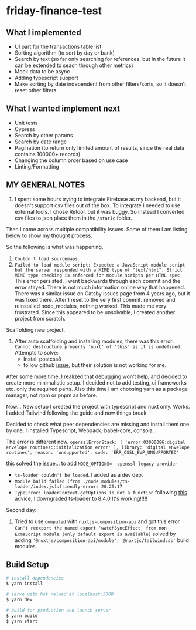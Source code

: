 # friday-finance-test

## What I implemented

- UI part for the transactions table list
- Sorting algorithm (to sort by day or bank)
- Search by text (so far only searching for references, but in the future it can be extended to seach through other metrics)
- Mock data to be async
- Adding typescript support
- Make sorting by date independent from other filters/sorts, so it doesn't reset other filters.

## What I wanted implement next

- Unit tests
- Cypress
- Search by other params
- Search by date range
- Pagination (to return only limited amount of results, since the real data contains 100000+ records)
- Changing the column order based on use case
- Linting/Formatting

## MY GENERAL NOTES

1. I spent some hours trying to integrate Firebase as my backend, but it doesn't support csv files out of the box. To integrate I needed to use external tools. I chose Retool, but it was buggy. So instead I converted csv files to json place them in the `/static` folder.

Then I came across multiple compatibility issues. Some of them I am listing below to show my thought process.

So the following is what was happening.

1. `Couldn't load sourcemaps`
2. `Failed to load module script: Expected a JavaScript module script but the server responded with a MIME type of "text/html". Strict MIME type checking is enforced for module scripts per HTML spec.`
   This error persisted. I went backwards through each commit and the error stayed. There is not much information online why that happened. There was a similar issue on Gatsby issues page from 4 years ago, but it was fixed there.
   After I reset to the very first commit. removed and reinstalled node_modules, nothing worked. This made me very frustrated. Since this appeared to be unsolvable, I created another project from scratch.

Scaffolding new project.

1. After auto scaffolding and installing modules, there was this error:
   `Cannot destructure property 'nuxt' of 'this' as it is undefined.`
   Attempts to solve:
   - Install postcss8
   - follow github [issue](https://github.com/nuxt-modules/tailwindcss/issues/598), but their solution is not working for me.

After some more time, I realized that debugging won't help, and decided to create more minimalistic setup.
I decided not to add testing, ui frameworks etc. only the required parts. Also this time I am choosing yarn as a package manager, not npm or pnpm as before.

Now... New setup
I created the project with typescript and nuxt only. Works. I added Tailwind following the guide and now things break.

Decided to check what peer dependencies are missing and install them one by one. I installed Typescript, Webpack, babel-core, consola.

The error is different now.
`opensslErrorStack: [ 'error:03000086:digital envelope routines::initialization error' ],
  library: 'digital envelope routines',
  reason: 'unsupported',
  code: 'ERR_OSSL_EVP_UNSUPPORTED'`

[this](https://github.com/webpack/webpack/issues/15900#issuecomment-1373595261) solved the issue... to add `NODE_OPTIONS=--openssl-legacy-provider`

- `ts-loader couldn't be loaded`. I added as a dev dep.
- `Module build failed (from ./node_modules/ts-loader/index.js):friendly-errors 20:25:17`
- `TypeError: loaderContext.getOptions is not a function`
  following [this](https://github.com/TypeStrong/ts-loader/issues/1484#issuecomment-1219600213) advice, I downgraded ts-loader to 8.4.0
  It's working!!!!!

Second day:

1. Tried to use `computed` with `nuxtjs-composition-api` and got this error `Can't reexport the named export 'watchSyncEffect' from non EcmaScript module (only default export is available)`
   solved by adding `'@nuxtjs/composition-api/module',` `'@nuxtjs/tailwindcss'` build modules.

## Build Setup

```bash
# install dependencies
$ yarn install

# serve with hot reload at localhost:3000
$ yarn dev

# build for production and launch server
$ yarn build
$ yarn start

```

